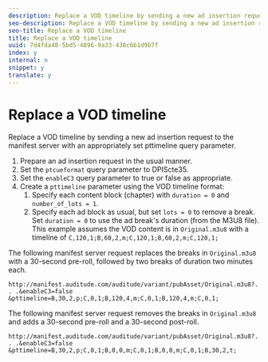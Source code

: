 ```yaml
---
description: Replace a VOD timeline by sending a new ad insertion request to the manifest server with an appropriately set pttimeline query parameter.
seo-description: Replace a VOD timeline by sending a new ad insertion request to the manifest server with an appropriately set pttimeline query parameter.
seo-title: Replace a VOD timeline
title: Replace a VOD timeline
uuid: 7d4fda48-5bd5-4896-9a33-438c6b1d9b7f
index: y
internal: n
snippet: y
translate: y
---
```


# Replace a VOD timeline

Replace a VOD timeline by sending a new ad insertion request to the manifest server with an appropriately set pttimeline query parameter.


1. Prepare an ad insertion request in the usual manner.
1. Set the `ptcueformat` query parameter to DPIScte35.
1. Set the `enableC3` query parameter to true or false as appropriate.
1. Create a `pttimeline` parameter using the VOD timeline format:
   1. Specify each content block (chapter) with `duration = 0` and `number_of_lots = 1`.
   1. Specify each ad block as usual, but set `lots = 0` to remove a break. Set `duration = 0` to use the ad break's duration (from the M3U8 file).
This example assumes the VOD content is in `Original.m3u8` with a timeline of `C,120,1;B,60,2,m;C,120,1;B,60,2,m;C,120,1;` 

The following manifest server request replaces the breaks in `Original.m3u8` with a 30-second pre-roll, followed by two breaks of duration two minutes each. 

```
http://manifest.auditude.com/auditude/variant/pubAsset/Original.m3u8?. . .&enableC3=false 
&pttimeline=B,30,2,p;C,0,1;B,120,4,m;C,0,1;B,120,4,m;C,0,1;
```
The following manifest server request removes the breaks in `Original.m3u8` and adds a 30-second pre-roll and a 30-second post-roll. 

```
http://manifest.auditude.com/auditude/variant/pubAsset/Original.m3u8?. . .&enableC3=false 
&pttimeline=B,30,2,p;C,0,1;B,0,0,m;C,0,1;B,0,0,m;C,0,1;B,30,2,t;
```
